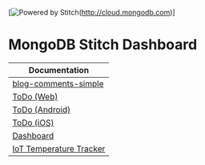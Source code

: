 [![Powered by Stitch](http://badge.learnstitch.com/?appid=new-pizza-dash-ecvxo)(http://cloud.mongodb.com)]

# MongoDB Stitch Dashboard

| Documentation                                                                                  |
| ---------------------------------------------------------------------------------------------- |
| [blog-comments-simple](https://docs.mongodb.com/stitch/getting-started/first-stitch-app/)      |
| [ToDo (Web)](https://docs.mongodb.com/stitch/getting-started/todo-web/)                        |
| [ToDo (Android)](https://docs.mongodb.com/stitch/getting-started/todo-android/)                |
| [ToDo (iOS)](https://docs.mongodb.com/stitch/getting-started/todo-ios/)                        |
| [Dashboard](https://docs.mongodb.com/stitch/getting-started/dashboard/)                        |
| [IoT Temperature Tracker](https://docs.mongodb.com/stitch/getting-started/temperature-tracker/)|

